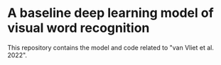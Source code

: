 # A baseline deep learning model of visual word recognition

This repository contains the model and code related to "van Vliet et al. 2022".
